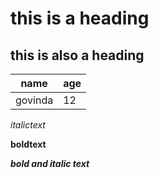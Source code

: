 # this is a heading
## this is also a heading

name|age
--|--
govinda|12

_italictext_

__boldtext__

___bold and italic text___

